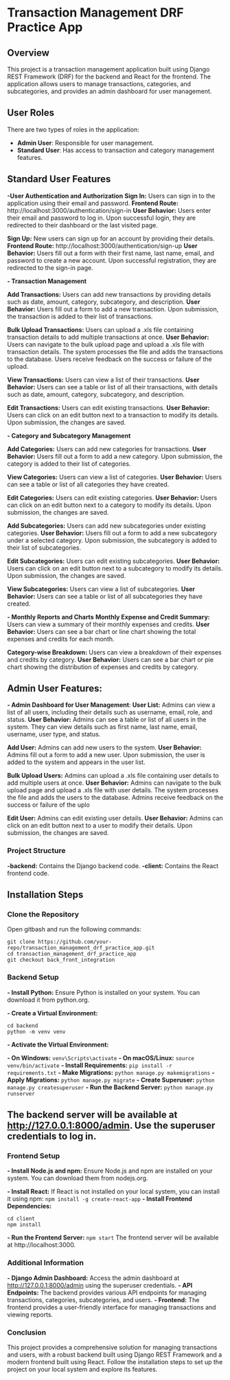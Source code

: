 # Transaction Management DRF Practice App

## Overview

This project is a transaction management application built using Django REST Framework (DRF) for the backend and React for the frontend. The application allows users to manage transactions, categories, and subcategories, and provides an admin dashboard for user management.
## User Roles

There are two types of roles in the application:

- **Admin User**: Responsible for user management.
- **Standard User**: Has access to transaction and category management features.

## Standard User Features

**-User Authentication and Authorization**
**Sign In:** Users can sign in to the application using their email and password.
**Frontend Route:** http://localhost:3000/authentication/sign-in
**User Behavior:** Users enter their email and password to log in. Upon successful login, they are redirected to their dashboard or the last visited page.

**Sign Up:** New users can sign up for an account by providing their details.
**Frontend Route:** http://localhost:3000/authentication/sign-up
**User Behavior:** Users fill out a form with their first name, last name, email, and password to create a new account. Upon successful registration, they are redirected to the sign-in page.

**- Transaction Management**

**Add Transactions:** Users can add new transactions by providing details such as date, amount, category, subcategory, and description.
**User Behavior:** Users fill out a form to add a new transaction. Upon submission, the transaction is added to their list of transactions.

**Bulk Upload Transactions:** Users can upload a .xls file containing transaction details to add multiple transactions at once.
**User Behavior:** Users can navigate to the bulk upload page and upload a .xls file with transaction details. The system processes the file and adds the transactions to the database. Users receive feedback on the success or failure of the upload.

**View Transactions:** Users can view a list of their transactions.
**User Behavior:** Users can see a table or list of all their transactions, with details such as date, amount, category, subcategory, and description.

**Edit Transactions:** Users can edit existing transactions.
**User Behavior:** Users can click on an edit button next to a transaction to modify its details. Upon submission, the changes are saved.

**- Category and Subcategory Management**

**Add Categories:** Users can add new categories for transactions.
**User Behavior:** Users fill out a form to add a new category. Upon submission, the category is added to their list of categories.

**View Categories:** Users can view a list of categories.
**User Behavior:** Users can see a table or list of all categories they have created.

**Edit Categories:** Users can edit existing categories.
**User Behavior:** Users can click on an edit button next to a category to modify its details. Upon submission, the changes are saved.

**Add Subcategories:** Users can add new subcategories under existing categories.
**User Behavior:** Users fill out a form to add a new subcategory under a selected category. Upon submission, the subcategory is added to their list of subcategories.

**Edit Subcategories:** Users can edit existing subcategories.
**User Behavior:** Users can click on an edit button next to a subcategory to modify its details. Upon submission, the changes are saved.

**View Subcategories:** Users can view a list of subcategories.
**User Behavior:** Users can see a table or list of all subcategories they have created.

**- Monthly Reports and Charts**
**Monthly Expense and Credit Summary:** Users can view a summary of their monthly expenses and credits.
**User Behavior:** Users can see a bar chart or line chart showing the total expenses and credits for each month.

**Category-wise Breakdown:** Users can view a breakdown of their expenses and credits by category.
**User Behavior:** Users can see a bar chart or pie chart showing the distribution of expenses and credits by category.

## Admin User Features:

**- Admin Dashboard for User Management**:
**User List:** Admins can view a list of all users, including their details such as username, email, role, and status.
**User Behavior:** Admins can see a table or list of all users in the system. They can view details such as first name, last name, email, username, user type, and status.

**Add User:** Admins can add new users to the system.
**User Behavior:** Admins fill out a form to add a new user. Upon submission, the user is added to the system and appears in the user list.

**Bulk Upload Users:** Admins can upload a .xls file containing user details to add multiple users at once.
**User Behavior:** Admins can navigate to the bulk upload page and upload a .xls file with user details. The system processes the file and adds the users to the database. Admins receive feedback on the success or failure of the uplo

**Edit User:** Admins can edit existing user details.
**User Behavior:** Admins can click on an edit button next to a user to modify their details. Upon submission, the changes are saved.

### Project Structure
**-backend:** Contains the Django backend code.
**-client:** Contains the React frontend code.

## Installation Steps

### Clone the Repository
Open gitbash and run the following commands:
```
git clone https://github.com/your-repo/transaction_management_drf_practice_app.git
cd transaction_management_drf_practice_app
git checkout back_front_integration
```
### Backend Setup
**- Install Python:**
Ensure Python is installed on your system. You can download it from python.org.

**- Create a Virtual Environment:**
```
cd backend
python -m venv venv
```
**- Activate the Virtual Environment:**

**- On Windows:**
`venv\Scripts\activate`
**- On macOS/Linux:**
`source venv/bin/activate`
**- Install Requirements:**
`pip install -r requirements.txt`
**- Make Migrations:**
`python manage.py makemigrations`
**- Apply Migrations:**
`python manage.py migrate`
**- Create Superuser:**
`python manage.py createsuperuser`
**- Run the Backend Server:**
`python manage.py runserver`

## The backend server will be available at http://127.0.0.1:8000/admin. Use the superuser credentials to log in.

### Frontend Setup
**- Install Node.js and npm:** 
Ensure Node.js and npm are installed on your system. You can download them from nodejs.org.

**- Install React:**
If React is not installed on your local system, you can install it using npm:
`npm install -g create-react-app`
**- Install Frontend Dependencies:**
```
cd client
npm install
```
**- Run the Frontend Server:**
`npm start`
The frontend server will be available at http://localhost:3000.


### Additional Information
**- Django Admin Dashboard:** Access the admin dashboard at http://127.0.0.1:8000/admin using the superuser credentials.
**- API Endpoints:** The backend provides various API endpoints for managing transactions, categories, subcategories, and users.
**- Frontend:** The frontend provides a user-friendly interface for managing transactions and viewing reports.

### Conclusion
This project provides a comprehensive solution for managing transactions and users, with a robust backend built using Django REST Framework and a modern frontend built using React. Follow the installation steps to set up the project on your local system and explore its features.

